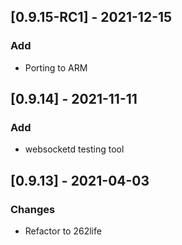 ## [0.9.15-RC1] - 2021-12-15
### Add
- Porting to ARM

## [0.9.14] - 2021-11-11
### Add
- websocketd testing tool

## [0.9.13] - 2021-04-03
### Changes
- Refactor to 262life


